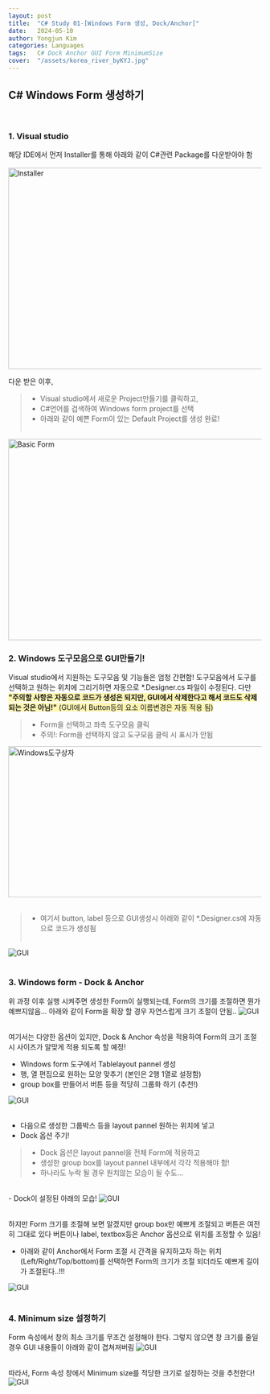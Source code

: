 ```yaml
---
layout: post
title:  "C# Study 01-[Windows Form 생성, Dock/Anchor]"
date:   2024-05-10
author: Yongjun Kim
categories: Languages
tags:	C# Dock Anchor GUI Form MinimumSize
cover:  "/assets/korea_river_byKYJ.jpg"
---
```



## C# Windows Form 생성하기
<br>

### 1. Visual studio
해당 IDE에서 먼저 Installer를 통해 아래와 같이 C#관련 Package를 다운받아야 함 <br><br>
<img src="/assets/posts/CS01/CS01.PNG" width="800" height="400" title="Installer">

다운 받은 이후, 
> - Visual studio에서 새로운 Project만들기를 클릭하고,
> - C#언어를 검색하여 Windows form project를 선택
> - 아래와 같이 예쁜 Form이 있는 Default Project를 생성 완료!
<br><br>

<img src="/assets/posts/CS01/CS02.PNG" width="800" height="400" title="Basic Form"><br>

### 2. Windows 도구모음으로 GUI만들기!
Visual studio에서 지원하는 도구모음 및 기능들은 엄청 간편함! 도구모음에서 도구를 선택하고 원하는 위치에 그리기하면 자동으로 *.Designer.cs 파일이 수정된다. 
다만 <span style="background-color:#fff5b1">**"주의할 사항은 자동으로 코드가 생성은 되지만, GUI에서 삭제한다고 해서 코드도 삭제되는 것은 아님!"** (GUI에서 Button등의 요소 이름변경은 자동 적용 됨)</span>

> - Form을 선택하고 좌측 도구모음 클릭
> - 주의!: Form을 선택하지 않고 도구모음 클릭 시 표시가 안됨
<img src="/assets/posts/CS01/CS04-1.PNG" width="600" height="300" title="Windows도구상자">
<br><br>

> - 여기서 button, label 등으로 GUI생성시 아래와 같이 *.Designer.cs에 자동으로 코드가 생성됨<br><br>

<img src="/assets/posts/CS01/CS05.PNG" title="GUI">
<br><br>

### 3. Windows form - Dock & Anchor
위 과정 이후 실행 시켜주면 생성한 Form이 실행되는데, Form의 크기를 조절하면 뭔가 예쁘지않음... 아래와 같이 Form을 확장 할 경우 자연스럽게 크기 조절이 안됨..
<img src="/assets/posts/CS01/CS07.PNG" title="GUI">
<br><br>

여기서는 다양한 옵션이 있지만, Dock & Anchor 속성을 적용하여 Form의 크기 조절 시 사이즈가 알맞게 적용 되도록 할 예정!
- Windows form 도구에서 Tablelayout pannel 생성
- 행, 열 편집으로 원하는 모양 맞추기 (본인은 2행 1열로 설정함)
- group box를 만들어서 버튼 등을 적당히 그룹화 하기 (추천!)
<img src="/assets/posts/CS01/CS08.PNG" title="GUI">
<br><br>

- 다음으로 생성한 그룹박스 등을 layout pannel 원하는 위치에 넣고
- Dock 옵션 주기!
> - Dock 옵션은 layout pannel을 전체 Form에 적용하고
> - 생성한 group box를 layout pannel 내부에서 각각 적용해야 함!
> - 하나라도 누락 될 경우 원치않는 모습이 될 수도...
<br>
- Dock이 설정된 아래의 모습!
<img src="/assets/posts/CS01/CS10.PNG" title="GUI">
<br><br>

하지만 Form 크기를 조절해 보면 알겠지만 group box만 예쁘게 조절되고 버튼은 여전히 그대로 있다 버튼이나 label, textbox등은 Anchor 옵션으로 위치를 조정할 수 있음!

- 아래와 같이 Anchor에서 Form 조절 시 간격을 유지하고자 하는 위치(Left/Right/Top/bottom)를 선택하면 Form의 크기가 조절 되더라도 예쁘게 길이가 조절된다..!!!<br>
<img src="/assets/posts/CS01/CS12-1.PNG" title="GUI">
<br><br>

### 4. Minimum size 설정하기
Form 속성에서 창의 최소 크기를 무조건 설정해야 한다. 그렇지 않으면 창 크기를 줄일 경우 GUI 내용들이 아래와 같이 겹쳐져버림
<img src="/assets/posts/CS01/CS14.PNG" title="GUI">
<br><br>

따라서, Form 속성 창에서 Minimum size를 적당한 크기로 설정하는 것을 추천한다!
<img src="/assets/posts/CS01/CS15.PNG" title="GUI">
<br><br>